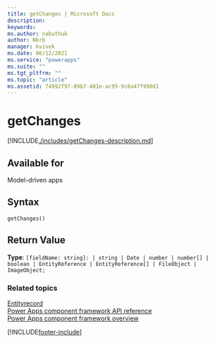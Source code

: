 ```yaml
---
title: getChanges | Microsoft Docs
description:
keywords:
ms.author: nabuthuk
author: Nkrb
manager: kvivek
ms.date: 06/12/2021
ms.service: "powerapps"
ms.suite: ""
ms.tgt_pltfrm: ""
ms.topic: "article"
ms.assetid: 74992f97-89b7-401e-ac95-9c8a47f990d1
---
```


# getChanges

[!INCLUDE[./includes/getChanges-description.md](./includes/getChanges-description.md)]

## Available for

Model-driven apps

## Syntax

`getChanges()`

## Return Value

**Type**: `[fieldName: string]: | string | Date | number | number[] | boolean | EntityReference | EntityReference[] | FileObject | ImageObject;`

### Related topics

[Entityrecord](../entityrecord.md)<br/>
[Power Apps component framework API reference](../../reference/index.md)<br/>
[Power Apps component framework overview](../../overview.md)

[!INCLUDE[footer-include](../../../../includes/footer-banner.md)]
